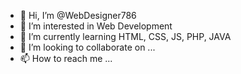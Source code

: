 - 👋 Hi, I’m @WebDesigner786
- 👀 I’m interested in Web Development
- 🌱 I’m currently learning HTML, CSS, JS, PHP, JAVA
- 💞️ I’m looking to collaborate on ...
- 📫 How to reach me ...

<!---
WebDesigner786/WebDesigner786 is a ✨ special ✨ repository because its `README.md` (this file) appears on your GitHub profile.
You can click the Preview link to take a look at your changes.
--->
